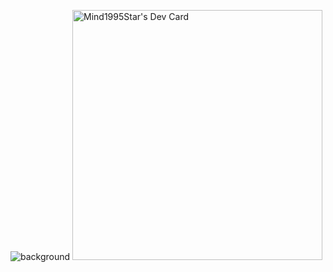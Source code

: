 ![background](https://user-images.githubusercontent.com/104289608/170395756-a10cbe6e-7e0d-4901-a414-1967084e3f62.jpg)
<a href="https://app.daily.dev/MindStar"><img src="https://api.daily.dev/devcards/aba7c016d8e6496cb3cbdc2e145967db.png?r=ca7" width="400" alt="Mind1995Star's Dev Card"/></a>
